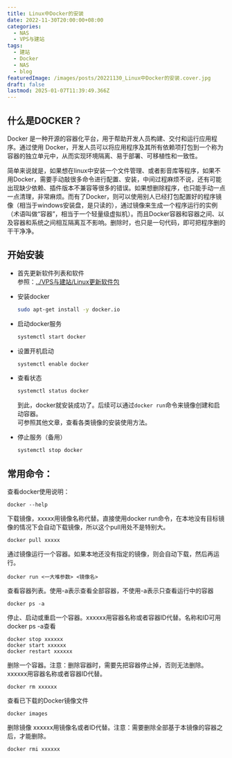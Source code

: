 ```yaml
---
title: Linux中Docker的安装
date: 2022-11-30T20:00:00+08:00
categories:
  - NAS
  - VPS与建站
tags:
  - 建站
  - Docker
  - NAS
  - blog
featuredImage: /images/posts/20221130_Linux中Docker的安装.cover.jpg
draft: false
lastmod: 2025-01-07T11:39:49.366Z
---
```

## 什么是DOCKER？

Docker 是一种开源的容器化平台，用于帮助开发人员构建、交付和运行应用程序。通过使用 Docker，开发人员可以将应用程序及其所有依赖项打包到一个称为容器的独立单元中，从而实现环境隔离、易于部署、可移植性和一致性。

简单来说就是，如果想在linux中安装一个文件管理、或者影音库等程序，如果不用Docker，需要手动敲很多命令进行配置、安装，中间过程麻烦不说，还有可能出现缺少依赖、插件版本不兼容等很多的错误。如果想删除程序，也只能手动一点一点清理，非常麻烦。而有了Docker，则可以使用别人已经打包配置好的程序镜像（相当于windows安装盘，是只读的），通过镜像来生成一个程序运行的实例（术语叫做“容器”，相当于一个轻量级虚拟机）。而且Docker容器和容器之间、以及容器和系统之间相互隔离互不影响。删除时，也只是一句代码，即可把程序删的干干净净。

## 开始安装

* 首先更新软件列表和软件\
  参照：[../VPS与建站/Linux更新软件包](/VPS%E4%B8%8E%E5%BB%BA%E7%AB%99/Linux%E6%9B%B4%E6%96%B0%E8%BD%AF%E4%BB%B6%E5%8C%85)

* 安装docker
  ```bash
  sudo apt-get install -y docker.io
  ```

* 启动docker服务
  ```bash
  systemctl start docker
  ```

* 设置开机启动
  ```bash
  systemctl enable docker
  ```

* 查看状态
  ```bash
  systemctl status docker
  ```
  到此，docker就安装成功了。后续可以通过`docker run`命令来镜像创建和启动容器。\
  可参照其他文章，查看各类镜像的安装使用方法。

* 停止服务（备用）
  ```bash
  systemctl stop docker
  ```

## 常用命令：

查看docker使用说明：

```
docker --help 
```

下载镜像，xxxxx用镜像名称代替。直接使用docker run命令，在本地没有目标镜像的情况下会自动下载镜像，所以这个pull用处不是特别大。

```
docker pull xxxxx
```

通过镜像运行一个容器。如果本地还没有指定的镜像，则会自动下载，然后再运行。

```
docker run <一大堆参数> <镜像名>
```

查看容器列表。使用-a表示查看全部容器，不使用-a表示只查看运行中的容器

```
docker ps -a
```

停止、启动或重启一个容器。xxxxxx用容器名称或者容器ID代替。名称和ID可用docker ps -a查看

```
docker stop xxxxxx
docker start xxxxxx
docker restart xxxxxx
```

删除一个容器。注意：删除容器时，需要先把容器停止掉，否则无法删除。xxxxxx用容器名称或者容器ID代替。

```
docker rm xxxxxx
```

查看已下载的Docker镜像文件

```
docker images
```

删除镜像 xxxxxx用镜像名或者ID代替。注意：需要删除全部基于本镜像的容器之后，才能删除。

```
docker rmi xxxxxx
```
